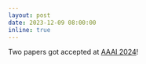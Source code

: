 ```yaml
---
layout: post
date: 2023-12-09 08:00:00
inline: true
---
```


Two papers got accepted at [AAAI 2024](https://aaai.org/aaai-conference/)!
